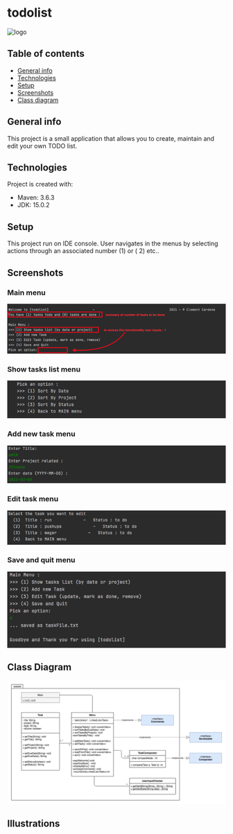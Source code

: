 # todolist 

<img src="https://cdn.onlinewebfonts.com/svg/img_533261.png" alt="logo" width="70"/> 

## Table of contents

* [General info](#general-info)
* [Technologies](#technologies)
* [Setup](#setup)
* [Screenshots](#setup)
* [Class diagram](#class-diagram)

## General info

This project is a small application that allows you to create, maintain and edit your own TODO list.

## Technologies

Project is created with:

* Maven: 3.6.3
* JDK: 15.0.2

## Setup

This project run on IDE console. User navigates in the menus by selecting actions through an associated number (1) or (
2) etc..

## Screenshots

### Main menu

![Main](src/main/resources/main_menu.png)

### Show tasks list menu

![show_tasks](src/main/resources/show_task_menu.png)

### Add new task menu

![add_tasks](src/main/resources/add_task_menu.png)

### Edit task menu

![edit_tasks](src/main/resources/edit_task_menu.png)

### Save and quit menu

![quit](src/main/resources/quit_menu.png)

## Class Diagram

![cd](src/main/resources/todolist_class_diagram.png)  


## Illustrations

